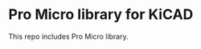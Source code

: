 Pro Micro library for KiCAD
=======================================

This repo includes Pro Micro library.
